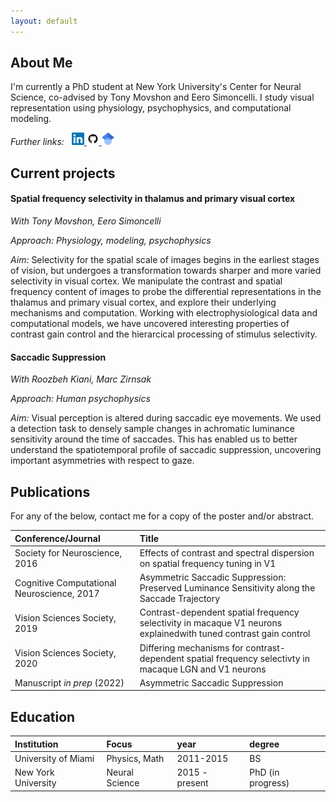 ```yaml
---
layout: default
---
```


## About Me

I'm currently a PhD student at New York University's Center for Neural Science, co-advised by Tony Movshon and Eero Simoncelli. 
I study visual representation using physiology, psychophysics, and computational modeling.

<p>
  <i>Further links:</i>&nbsp;&nbsp;
  <a href="https://www.linkedin.com/in/paul-g-levy/">
    <img src="photos/linkedin.png" alt="linkedin page" width="20"/>
  </a>

  <a href="https://github.com/paul-levy/">
    <img src="photos/github.png" alt="github page" width="20"/>
  </a>

  <a href="https://scholar.google.com/citations?user=ktGHoHYAAAAJ&hl=en">
    <img src="photos/scholar.png" alt="scholar page" width="20"/>
  </a>
</p>

## Current projects

#### Spatial frequency selectivity in thalamus and primary visual cortex

*With Tony Movshon, Eero Simoncelli*

*Approach: Physiology, modeling, psychophysics*

*Aim:* Selectivity for the spatial scale of images begins in the earliest stages of vision, but undergoes a transformation towards
sharper and more varied selectivity in visual cortex. We manipulate the contrast and spatial frequency content of images to probe the 
differential representations in the thalamus and primary visual cortex, and explore their underlying mechanisms and computation.
Working with electrophysiological data and computational models, we have uncovered 
interesting properties of contrast gain control and the hierarcical processing of stimulus selectivity.

#### Saccadic Suppression

*With Roozbeh Kiani, Marc Zirnsak*

*Approach: Human psychophysics*

*Aim:* Visual perception is altered during saccadic eye movements. We used a detection task to densely sample changes in achromatic luminance sensitivity around the time of saccades.
This has enabled us to better understand the spatiotemporal profile of saccadic suppression, uncovering important asymmetries with respect to gaze.

## Publications

For any of the below, contact me for a copy of the poster and/or abstract.

| Conference/Journal              | Title                                                   | 
|:--------------------------------|:--------------------------------------------------------|
| Society for Neuroscience, 2016  | Effects of contrast and spectral dispersion on spatial frequency tuning in V1 |
| Cognitive Computational Neuroscience, 2017 | Asymmetric Saccadic Suppression: Preserved Luminance Sensitivity along the Saccade Trajectory |
| Vision Sciences Society, 2019   | Contrast-dependent spatial frequency selectivity in macaque V1 neurons explainedwith tuned contrast gain control |
| Vision Sciences Society, 2020   | Differing mechanisms for contrast-dependent spatial frequency selectivty in macaque LGN and V1 neurons |
| Manuscript _in prep_ (2022)     | Asymmetric Saccadic Suppression |

## Education

| Institution           | Focus             | year           | degree                       |
|:----------------------|:------------------|:---------------|:-----------------------------|
| University of Miami   | Physics, Math     | 2011-2015      | BS                           |
| New York University   | Neural Science    | 2015 - present | PhD (in progress)            |
